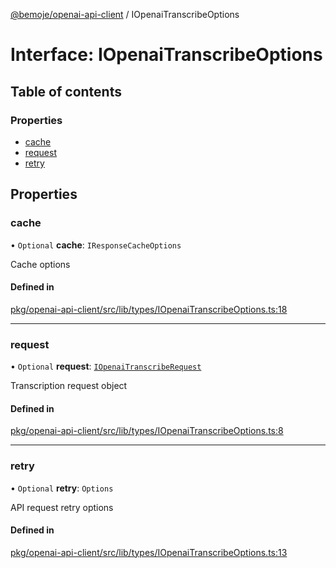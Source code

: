 [@bemoje/openai-api-client](https://github.com/bemoje/tsmono/blob/main/pkg/openai-api-client/docs/md/index.md) / IOpenaiTranscribeOptions

# Interface: IOpenaiTranscribeOptions

## Table of contents

### Properties

- [cache](https://github.com/bemoje/tsmono/blob/main/pkg/openai-api-client/docs/md/interfaces/IOpenaiTranscribeOptions.md#cache)
- [request](https://github.com/bemoje/tsmono/blob/main/pkg/openai-api-client/docs/md/interfaces/IOpenaiTranscribeOptions.md#request)
- [retry](https://github.com/bemoje/tsmono/blob/main/pkg/openai-api-client/docs/md/interfaces/IOpenaiTranscribeOptions.md#retry)

## Properties

### cache

• `Optional` **cache**: `IResponseCacheOptions`

Cache options

#### Defined in

[pkg/openai-api-client/src/lib/types/IOpenaiTranscribeOptions.ts:18](https://github.com/bemoje/tsmono/blob/f74277c/pkg/openai-api-client/src/lib/types/IOpenaiTranscribeOptions.ts#L18)

___

### request

• `Optional` **request**: [`IOpenaiTranscribeRequest`](https://github.com/bemoje/tsmono/blob/main/pkg/openai-api-client/docs/md/interfaces/IOpenaiTranscribeRequest.md)

Transcription request object

#### Defined in

[pkg/openai-api-client/src/lib/types/IOpenaiTranscribeOptions.ts:8](https://github.com/bemoje/tsmono/blob/f74277c/pkg/openai-api-client/src/lib/types/IOpenaiTranscribeOptions.ts#L8)

___

### retry

• `Optional` **retry**: `Options`

API request retry options

#### Defined in

[pkg/openai-api-client/src/lib/types/IOpenaiTranscribeOptions.ts:13](https://github.com/bemoje/tsmono/blob/f74277c/pkg/openai-api-client/src/lib/types/IOpenaiTranscribeOptions.ts#L13)
